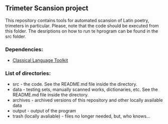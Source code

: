 ## Trimeter Scansion project

This repository contains tools for automated scansion of Latin poetry, 
trimeters in particular. Please, note that the code should be executed from 
this folder. The desriptions on how to run te hprogram can be found in the src
folder.

### Dependencies:

 - [Classical Language Toolkit](http://cltk.org/)

### List of directories:

 - src - the code.  See the README.md file inside the directory.
 - data - testing sets, manually scanned works, dictionaries, etc. 
 See the README.md file inside the directory.
 - archives - archived versions of this repository and other locally
 available data
 - output - output of the program
 - trash (locally avaliable) - files no longer needed, but, who knows...